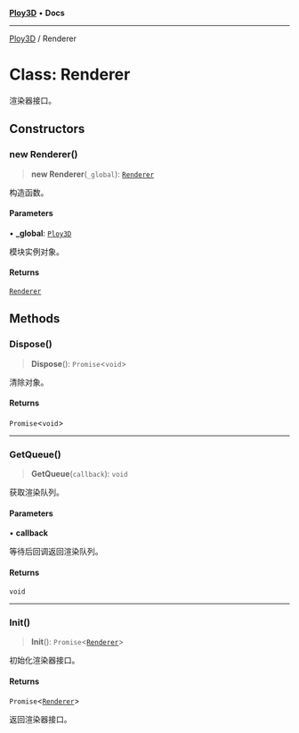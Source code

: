 [**Ploy3D**](../README.md) • **Docs**

***

[Ploy3D](../README.md) / Renderer

# Class: Renderer

渲染器接口。

## Constructors

### new Renderer()

> **new Renderer**(`_global`): [`Renderer`](Renderer.md)

构造函数。

#### Parameters

• **\_global**: [`Ploy3D`](Ploy3D.md)

模块实例对象。

#### Returns

[`Renderer`](Renderer.md)

## Methods

### Dispose()

> **Dispose**(): `Promise`\<`void`\>

清除对象。

#### Returns

`Promise`\<`void`\>

***

### GetQueue()

> **GetQueue**(`callback`): `void`

获取渲染队列。

#### Parameters

• **callback**

等待后回调返回渲染队列。

#### Returns

`void`

***

### Init()

> **Init**(): `Promise`\<[`Renderer`](Renderer.md)\>

初始化渲染器接口。

#### Returns

`Promise`\<[`Renderer`](Renderer.md)\>

返回渲染器接口。
